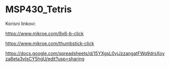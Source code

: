 # MSP430_Tetris

Korisni linkovi:

https://www.mikroe.com/8x8-b-click

https://www.mikroe.com/thumbstick-click

https://docs.google.com/spreadsheets/d/15YXgsL0vjJzzangatFWq9drsXoyza8eta3vIsCY5hgU/edit?usp=sharing
